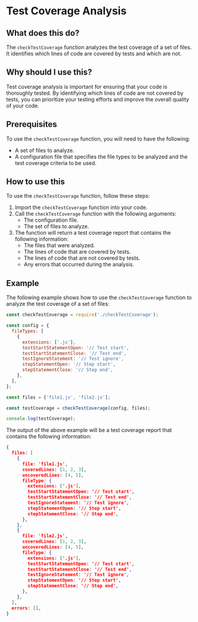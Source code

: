 
  
   # **Test Coverage Analysis**

## What does this do?

The `checkTestCoverage` function analyzes the test coverage of a set of files. It identifies which lines of code are covered by tests and which are not.

## Why should I use this?

Test coverage analysis is important for ensuring that your code is thoroughly tested. By identifying which lines of code are not covered by tests, you can prioritize your testing efforts and improve the overall quality of your code.

## Prerequisites

To use the `checkTestCoverage` function, you will need to have the following:

* A set of files to analyze.
* A configuration file that specifies the file types to be analyzed and the test coverage criteria to be used.

## How to use this

To use the `checkTestCoverage` function, follow these steps:

1. Import the `checkTestCoverage` function into your code.
2. Call the `checkTestCoverage` function with the following arguments:
    * The configuration file.
    * The set of files to analyze.
3. The function will return a test coverage report that contains the following information:
    * The files that were analyzed.
    * The lines of code that are covered by tests.
    * The lines of code that are not covered by tests.
    * Any errors that occurred during the analysis.

## Example

The following example shows how to use the `checkTestCoverage` function to analyze the test coverage of a set of files:

```javascript
const checkTestCoverage = require('./checkTestCoverage');

const config = {
  fileTypes: [
    {
      extensions: ['.js'],
      testStartStatementOpen: '// Test start',
      testStartStatementClose: '// Test end',
      testIgnoreStatement: '// Test ignore',
      stepStatementOpen: '// Step start',
      stepStatementClose: '// Step end',
    },
  ],
};

const files = ['file1.js', 'file2.js'];

const testCoverage = checkTestCoverage(config, files);

console.log(testCoverage);
```

The output of the above example will be a test coverage report that contains the following information:

```json
{
  files: [
    {
      file: 'file1.js',
      coveredLines: [1, 2, 3],
      uncoveredLines: [4, 5],
      fileType: {
        extensions: ['.js'],
        testStartStatementOpen: '// Test start',
        testStartStatementClose: '// Test end',
        testIgnoreStatement: '// Test ignore',
        stepStatementOpen: '// Step start',
        stepStatementClose: '// Step end',
      },
    },
    {
      file: 'file2.js',
      coveredLines: [1, 2, 3],
      uncoveredLines: [4, 5],
      fileType: {
        extensions: ['.js'],
        testStartStatementOpen: '// Test start',
        testStartStatementClose: '// Test end',
        testIgnoreStatement: '// Test ignore',
        stepStatementOpen: '// Step start',
        stepStatementClose: '// Step end',
      },
    },
  ],
  errors: [],
}
```
  
  